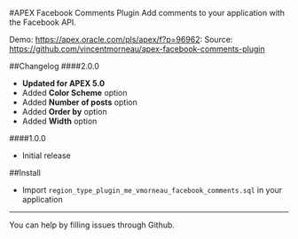 #APEX Facebook Comments Plugin
Add comments to your application with the Facebook API.

Demo: https://apex.oracle.com/pls/apex/f?p=96962:
Source: https://github.com/vincentmorneau/apex-facebook-comments-plugin

##Changelog
####2.0.0
- **Updated for APEX 5.0**
- Added **Color Scheme** option
- Added **Number of posts** option
- Added **Order by** option
- Added **Width** option

####1.0.0
- Initial release

##Install
- Import `region_type_plugin_me_vmorneau_facebook_comments.sql` in your application

---

You can help by filling issues through Github.
